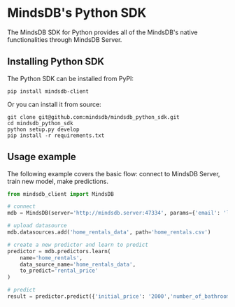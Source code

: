 # MindsDB's Python SDK

The MindsDB SDK for Python provides all of the MindsDB's native functionalities through MindsDB Server.

## Installing Python SDK

The Python SDK can be installed from PyPI:

```
pip install mindsdb-client
```

Or you can install it from source:

```
git clone git@github.com:mindsdb/mindsdb_python_sdk.git
cd mindsdb_python_sdk
python setup.py develop
pip install -r requirements.txt
```

## Usage example

The following example covers the basic flow: connect to MindsDB Server, train new model, make predictions.

```python
from mindsdb_client import MindsDB

# connect
mdb = MindsDB(server='http://mindsdb.server:47334', params={'email': 'login@email.com', 'password': 'loginpass'})

# upload datasource
mdb.datasources.add('home_rentals_data', path='home_rentals.csv')

# create a new predictor and learn to predict
predictor = mdb.predictors.learn(
    name='home_rentals',
    data_source_name='home_rentals_data',
    to_predict='rental_price'
)

# predict
result = predictor.predict({'initial_price': '2000','number_of_bathrooms': '1', 'sqft': '700'})
```